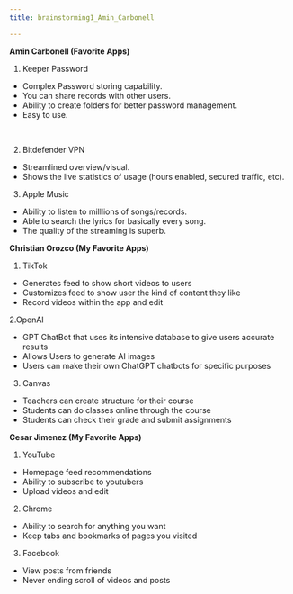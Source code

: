 ```yaml
---
title: brainstorming1_Amin_Carbonell

---
```


**Amin Carbonell (Favorite Apps)**

1. Keeper Password
* Complex Password storing capability.
* You can share records with other users.
* Ability to create folders for better password management.
* Easy to use.
<br>


2. Bitdefender VPN
* Streamlined overview/visual.
* Shows the live statistics of usage (hours enabled, secured traffic, etc).


3. Apple Music
* Ability to listen to milllions of songs/records.
* Able to search the lyrics for basically every song.
* The quality of the streaming is superb.

**Christian Orozco (My Favorite Apps)**

1. TikTok
* Generates feed to show short videos to users
* Customizes feed to show user the kind of content they like
* Record videos within the app and edit

2.OpenAI
* GPT ChatBot that uses its intensive database to give users accurate results
* Allows Users to generate AI images
* Users can make their own ChatGPT chatbots for specific purposes

3. Canvas
* Teachers can create structure for their course
* Students can do classes online through the course
* Students can check their grade and submit assignments

**Cesar Jimenez (My Favorite Apps)**

1. YouTube
* Homepage feed recommendations
* Ability to subscribe to youtubers
* Upload videos and edit
2.  Chrome
* Ability to search for anything you want
* Keep tabs and bookmarks of pages you visited
3.  Facebook
* View posts from friends
* Never ending scroll of videos and posts
